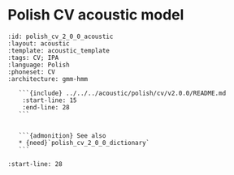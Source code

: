 
# Polish CV acoustic model

``````{acoustic} Polish CV acoustic model
:id: polish_cv_2_0_0_acoustic
:layout: acoustic
:template: acoustic_template
:tags: CV; IPA
:language: Polish
:phoneset: CV
:architecture: gmm-hmm

   ```{include} ../../../acoustic/polish/cv/v2.0.0/README.md
    :start-line: 15
    :end-line: 28
   ```


   ```{admonition} See also
   * {need}`polish_cv_2_0_0_dictionary`
   ```
``````

```{include} ../../../acoustic/polish/cv/v2.0.0/README.md
:start-line: 28
```
